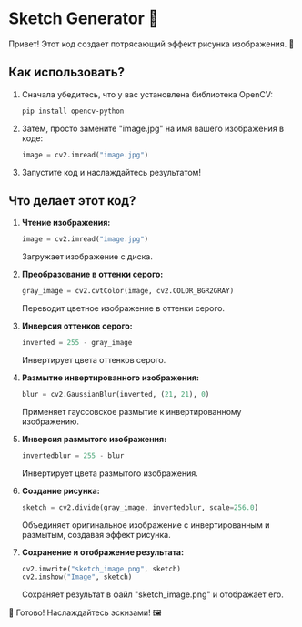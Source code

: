 # Sketch Generator 🎨

Привет! Этот код создает потрясающий эффект рисунка изображения. 🚀

## Как использовать?

1. Сначала убедитесь, что у вас установлена библиотека OpenCV:
   ```bash
   pip install opencv-python
   ```

2. Затем, просто замените "image.jpg" на имя вашего изображения в коде:
   ```python
   image = cv2.imread("image.jpg")
   ```

3. Запустите код и наслаждайтесь результатом!

## Что делает этот код?

1. **Чтение изображения:**
   ```python
   image = cv2.imread("image.jpg")
   ```
   Загружает изображение с диска.

2. **Преобразование в оттенки серого:**
   ```python
   gray_image = cv2.cvtColor(image, cv2.COLOR_BGR2GRAY)
   ```
   Переводит цветное изображение в оттенки серого.

3. **Инверсия оттенков серого:**
   ```python
   inverted = 255 - gray_image
   ```
   Инвертирует цвета оттенков серого.

4. **Размытие инвертированного изображения:**
   ```python
   blur = cv2.GaussianBlur(inverted, (21, 21), 0)
   ```
   Применяет гауссовское размытие к инвертированному изображению.

5. **Инверсия размытого изображения:**
   ```python
   invertedblur = 255 - blur
   ```
   Инвертирует цвета размытого изображения.

6. **Создание рисунка:**
   ```python
   sketch = cv2.divide(gray_image, invertedblur, scale=256.0)
   ```
   Объединяет оригинальное изображение с инвертированным и размытым, создавая эффект рисунка.

7. **Сохранение и отображение результата:**
   ```python
   cv2.imwrite("sketch_image.png", sketch)
   cv2.imshow("Image", sketch)
   ```
   Сохраняет результат в файл "sketch_image.png" и отображает его.

🎉 Готово! Наслаждайтесь эскизами! 🖼️

